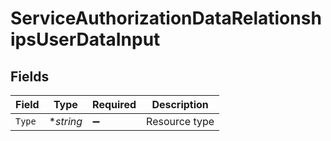 # ServiceAuthorizationDataRelationshipsUserDataInput


## Fields

| Field              | Type               | Required           | Description        |
| ------------------ | ------------------ | ------------------ | ------------------ |
| `Type`             | **string*          | :heavy_minus_sign: | Resource type      |